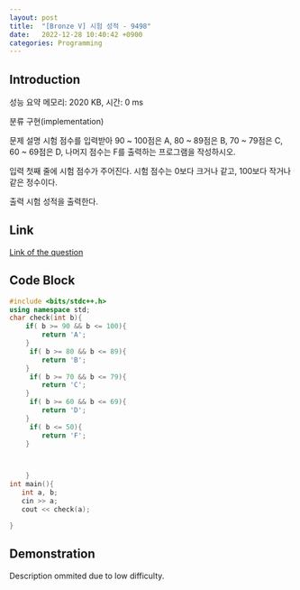 ```yaml
---
layout: post
title:  "[Bronze V] 시험 성적 - 9498"
date:   2022-12-28 10:40:42 +0900
categories: Programming
---
```


## Introduction

성능 요약
메모리: 2020 KB, 시간: 0 ms

분류
구현(implementation)

문제 설명
시험 점수를 입력받아 90 ~ 100점은 A, 80 ~ 89점은 B, 70 ~ 79점은 C, 60 ~ 69점은 D, 나머지 점수는 F를 출력하는 프로그램을 작성하시오.

입력
첫째 줄에 시험 점수가 주어진다. 시험 점수는 0보다 크거나 같고, 100보다 작거나 같은 정수이다.

출력
시험 성적을 출력한다.

## Link

[Link of the question](https://www.acmicpc.net/problem/20973)

## Code Block

```c++
#include <bits/stdc++.h>
using namespace std;
char check(int b){
    if( b >= 90 && b <= 100){
        return 'A';
    }
     if( b >= 80 && b <= 89){
        return 'B';
    }
     if( b >= 70 && b <= 79){
        return 'C';
    }
     if( b >= 60 && b <= 69){
        return 'D';
    }
     if( b <= 50){
        return 'F';
    }



    }
int main(){
   int a, b;
   cin >> a;
   cout << check(a);

}
```

## Demonstration

Description ommited due to low difficulty.
